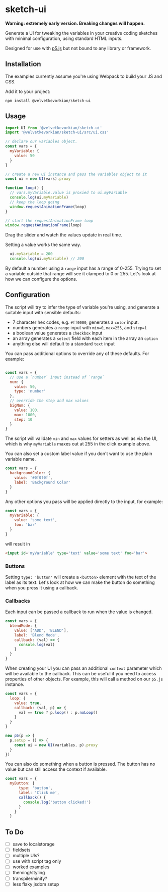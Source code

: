 # sketch-ui

__Warning: extremely early version. Breaking changes will happen.__

Generate a UI for tweaking the variables in your creative coding sketches with minimal configuration, using standard HTML inputs.

Designed for use with [p5.js](https://p5js.org/) but not bound to any library or framework.

## Installation
The examples currently assume you're using Webpack to build your JS and CSS.

Add it to your project:
```shell
npm install @velvetkevorkian/sketch-ui
```

## Usage

```javascript
import UI from '@velvetkevorkian/sketch-ui'
import '@velvetkevorkian/sketch-ui/src/ui.css'

// declare our variables object.
const vars = {
  myVariable: {
    value: 50
  }
}

// create a new UI instance and pass the variables object to it
const ui = new UI(vars).proxy

function loop() {
  // vars.myVariable.value is proxied to ui.myVariable
  console.log(ui.myVariable)
  // keep the loop going
  window.requestAnimationFrame(loop)
}

// start the requestAnimationFrame loop
window.requestAnimationFrame(loop)
```

Drag the slider and watch the values update in real time.

Setting a value works the same way.
```javascript
  ui.myVariable = 200
  console.log(ui.myVariable) // 200
```

By default a number using a `range` input has a range of 0-255. Trying to set a variable outside that range will see it clamped to 0 or 255. Let's look at how we can configure the options.

## Configuration
The script will try to infer the type of variable you're using, and generate a suitable input with sensible defaults:
- 7 character hex codes, e.g. `#ff0000`, generates a `color` input.
- numbers generates a `range` input with `min=0`, `max=255`, and `step=1`
- a boolean value generates a `checkbox` input
- an array generates a `select` field with each item in the array an `option`
- anything else will default to a standard `text` input

You can pass additional options to override any of these defaults. For example:
```javascript

const vars = {
  // use a `number` input instead of `range`
  num: {
    value: 50,
    type: 'number'
  },
  // override the step and max values
  bigNum: {
    value: 100,
    max: 1000,
    step: 10
  }
}
```
The script will validate `min` and `max` values for setters as well as via the UI, which is why `myVariable` maxes out at 255 in the click example above.

You can also set a custom label value if you don't want to use the plain variable name.
```javascript
const vars = {
  backgroundColor: {
    value: '#0f0f0f',
    label: 'Background Color'
  }
}
```

Any other options you pass will be applied directly to the input, for example:
```javascript
const vars = {
  myVariable: {
    value: 'some text',
    foo: 'bar'
  }
}
```
will result in
```html
<input id='myVariable' type='text' value='some text' foo='bar'>
```

### Buttons

Setting `type: 'button'` will create a `<button>` element with the text of the label as its text. Let's look at how we can make the button do something when you press it using a callback.

### Callbacks

Each input can be passed a callback to run when the value is changed.
```javascript
const vars = {
  blendMode: {
    value: ['ADD', 'BLEND'],
    label: 'Blend Mode',
    callback: (val) => {
      console.log(val)
    }
  }
}
```

When creating your UI you can pass an additional `context` parameter which will be available to the callback. This can be useful if you need to access properties of other objects. For example, this will call a method on our `p5.js` instance.
```javascript
const vars = {
  loop: {
    value: true,
    callback: (val, p) => {
      val == true ? p.loop() : p.noLoop()
    }
  }
}

new p5(p => {
  p.setup = () => {
    const ui = new UI(variables, p).proxy
  }
})
```

You can also do something when a button is pressed. The button has no value but can still access the context if available.
```javascript
const vars = {
  myButton: {
      type: 'button',
      label: 'Click me',
      callback() {
        console.log('button clicked!')
      }
    }
  }
```

## To Do
- [ ] save to localstorage
- [ ] fieldsets
- [ ] multiple UIs?
- [ ] use with script tag only
- [ ] worked examples
- [ ] theming/styling
- [ ] transpile/minify?
- [ ] less flaky jsdom setup

